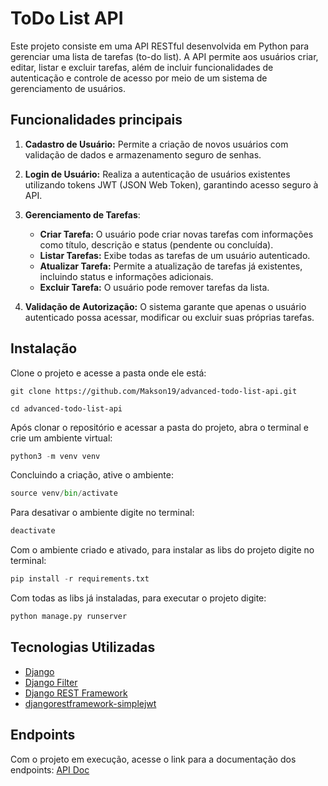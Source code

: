# ToDo List API

Este projeto consiste em uma API RESTful desenvolvida em Python para gerenciar uma lista de tarefas (to-do list). A API permite aos usuários criar, editar, listar e excluir tarefas, além de incluir funcionalidades de autenticação e controle de acesso por meio de um sistema de gerenciamento de usuários.

## Funcionalidades principais

1. **Cadastro de Usuário:** Permite a criação de novos usuários com validação de dados e armazenamento seguro de senhas.

2. **Login de Usuário:** Realiza a autenticação de usuários existentes utilizando tokens JWT (JSON Web Token), garantindo acesso seguro à API.

3. **Gerenciamento de Tarefas**:
   * **Criar Tarefa:** O usuário pode criar novas tarefas com informações como título, descrição e status (pendente ou concluída).
   * **Listar Tarefas:** Exibe todas as tarefas de um usuário autenticado.
   * **Atualizar Tarefa:** Permite a atualização de tarefas já existentes, incluindo status e informações adicionais.
   * **Excluir Tarefa:** O usuário pode remover tarefas da lista.

4. **Validação de Autorização:** O sistema garante que apenas o usuário autenticado possa acessar, modificar ou excluir suas próprias tarefas.

## Instalação

Clone o projeto e acesse a pasta onde ele está:
~~~git
git clone https://github.com/Makson19/advanced-todo-list-api.git

cd advanced-todo-list-api
~~~

Após clonar o repositório e acessar a pasta do projeto, abra o terminal e crie um ambiente virtual:
~~~python
python3 -m venv venv
~~~

Concluindo a criação, ative o ambiente:
~~~python
source venv/bin/activate
~~~

Para desativar o ambiente digite no terminal:
~~~python
deactivate
~~~

Com o ambiente criado e ativado, para instalar as libs do projeto digite no terminal:
~~~python
pip install -r requirements.txt
~~~

Com todas as libs já instaladas, para executar o projeto digite:
~~~python
python manage.py runserver
~~~

## Tecnologias Utilizadas

* [Django](https://www.djangoproject.com/)
* [Django Filter](https://django-filter.readthedocs.io/en/stable/)
* [Django REST Framework](https://www.django-rest-framework.org/)
* [djangorestframework-simplejwt](https://django-rest-framework-simplejwt.readthedocs.io/en/latest/)

## Endpoints

Com o projeto em execução, acesse o link para a documentação dos endpoints: [API Doc](http://127.0.0.1:8000/swagger/)
